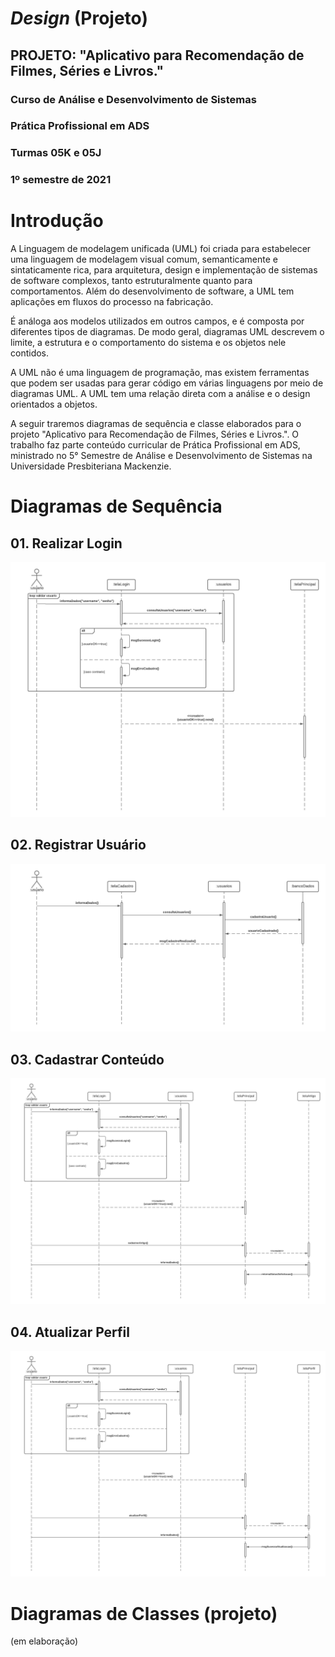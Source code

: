 # *Design* (Projeto)
## PROJETO: "Aplicativo para Recomendação de Filmes, Séries e Livros."
### Curso de Análise e Desenvolvimento de Sistemas
### Prática Profissional em ADS
### Turmas 05K e 05J
### 1º semestre de 2021

# Introdução

A Linguagem de modelagem unificada (UML) foi criada para estabelecer uma linguagem de modelagem visual comum, semanticamente e sintaticamente rica, para arquitetura, design e implementação de sistemas de software complexos, tanto estruturalmente quanto para comportamentos. Além do desenvolvimento de software, a UML tem aplicações em fluxos do processo na fabricação.

É análoga aos modelos utilizados em outros campos, e é composta por diferentes tipos de diagramas. De modo geral, diagramas UML descrevem o limite, a estrutura e o comportamento do sistema e os objetos nele contidos.

A UML não é uma linguagem de programação, mas existem ferramentas que podem ser usadas para gerar código em várias linguagens por meio de diagramas UML. A UML tem uma relação direta com a análise e o design orientados a objetos.

A seguir traremos diagramas de sequência e classe elaborados para o projeto "Aplicativo para Recomendação de Filmes, Séries e Livros.". O trabalho faz parte conteúdo curricular de Prática Profissional em ADS, ministrado no 5° Semestre de Análise e Desenvolvimento de Sistemas na Universidade Presbiteriana Mackenzie.

# Diagramas de Sequência

## 01. Realizar Login
![Diagrama 01: Login](https://github.com/ProjBITN/BITN/blob/main/diagramasClasseSequencia/1.loginUsuario_segundaVersao.png)

## 02. Registrar Usuário
![Diagrama 02: Cadastro](https://github.com/ProjBITN/BITN/blob/main/diagramasClasseSequencia/2.CadastroUsuario_segVersao.png)


## 03. Cadastrar Conteúdo
![Diagrama 03: cadastro de Conteúdo](https://github.com/ProjBITN/BITN/blob/main/diagramasClasseSequencia/3.Cadastro_segVersao-.png)

## 04. Atualizar Perfil
![Diagrama 4: Atualizar Perfil](https://github.com/ProjBITN/BITN/blob/main/diagramasClasseSequencia/4.AtualizarPerfil_segVersao.png)



# Diagramas de Classes (projeto)

(em elaboração)
